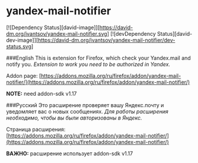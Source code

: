 yandex-mail-notifier
====================

[![Dependency Status][david-image]][https://david-dm.org/ivantsov/yandex-mail-notifier.svg] 
[![devDependency Status][david-dev-image]][https://david-dm.org/ivantsov/yandex-mail-notifier/dev-status.svg]

###English
This is extension for Firefox, which check your Yandex.mail and notify you. *Extension to work you need to be authorized in Yandex.*

Addon page: [https://addons.mozilla.org/ru/firefox/addon/yandex-mail-notifier/](https://addons.mozilla.org/ru/firefox/addon/yandex-mail-notifier/)

**NOTE:** need addon-sdk v1.17

###Русский
Это расширение проверяет вашу Яндекс.почту и уведомляет вас о новых сообщениях. *Для работы расширения необходимо, чтобы вы были авторизованы в Яндекс.*

Страница расширения: [https://addons.mozilla.org/ru/firefox/addon/yandex-mail-notifier/](https://addons.mozilla.org/ru/firefox/addon/yandex-mail-notifier/)

**ВАЖНО:** расширение использует addon-sdk v1.17